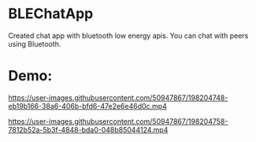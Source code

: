 # BLEChatApp
Created chat app with bluetooth low energy apis. 
You can chat with peers using Bluetooth. 


# Demo:

https://user-images.githubusercontent.com/50947867/198204748-eb19b166-38a6-406b-bfd6-47e2e6e46d0c.mp4



https://user-images.githubusercontent.com/50947867/198204758-7812b52a-5b3f-4848-bda0-048b85044124.mp4

